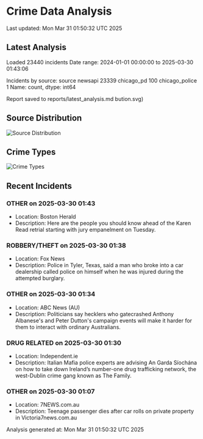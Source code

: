 # Crime Data Analysis
Last updated: Mon Mar 31 01:50:32 UTC 2025

## Latest Analysis

Loaded 23440 incidents
Date range: 2024-01-01 00:00:00 to 2025-03-30 01:43:06

Incidents by source:
source
newsapi           23339
chicago_pd          100
chicago_police        1
Name: count, dtype: int64

Report saved to reports/latest_analysis.md
bution.svg)

## Source Distribution
![Source Distribution](images/source_distribution.svg)

## Crime Types
![Crime Types](images/crime_types.svg)

## Recent Incidents

### OTHER on 2025-03-30 01:43
- Location: Boston Herald
- Description: Here are the people you should know ahead of the Karen Read retrial starting with jury empanelment on Tuesday.


### ROBBERY/THEFT on 2025-03-30 01:38
- Location: Fox News
- Description: Police in Tyler, Texas, said a man who broke into a car dealership called police on himself when he was injured during the attempted burglary.


### OTHER on 2025-03-30 01:34
- Location: ABC News (AU)
- Description: Politicians say hecklers who gatecrashed Anthony Albanese's and Peter Dutton's campaign events will make it harder for them to interact with ordinary Australians.


### DRUG RELATED on 2025-03-30 01:30
- Location: Independent.ie
- Description: Italian Mafia police experts are advising An Garda Síochána on how to take down Ireland’s number-one drug trafficking network, the west-Dublin crime gang known as The Family.


### OTHER on 2025-03-30 01:07
- Location: 7NEWS.com.au
- Description: Teenage passenger dies after car rolls on private property in Victoria7news.com.au

Analysis generated at: Mon Mar 31 01:50:32 UTC 2025
